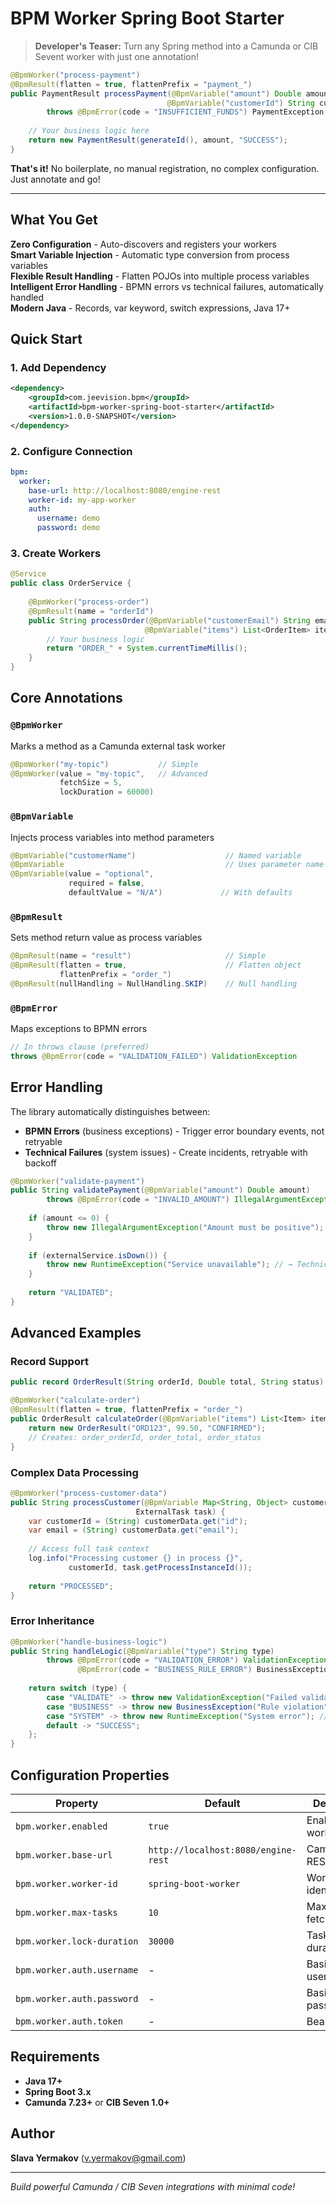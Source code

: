 # BPM Worker Spring Boot Starter

> **Developer's Teaser:** Turn any Spring method into a Camunda or CIB Sevent worker with just one annotation!

```java
@BpmWorker("process-payment")
@BpmResult(flatten = true, flattenPrefix = "payment_")
public PaymentResult processPayment(@BpmVariable("amount") Double amount,
                                   @BpmVariable("customerId") String customerId) 
        throws @BpmError(code = "INSUFFICIENT_FUNDS") PaymentException {
    
    // Your business logic here
    return new PaymentResult(generateId(), amount, "SUCCESS");
}
```

**That's it!** No boilerplate, no manual registration, no complex configuration. Just annotate and go!

---

## What You Get

**Zero Configuration** - Auto-discovers and registers your workers  
**Smart Variable Injection** - Automatic type conversion from process variables  
**Flexible Result Handling** - Flatten POJOs into multiple process variables  
**Intelligent Error Handling** - BPMN errors vs technical failures, automatically handled  
**Modern Java** - Records, var keyword, switch expressions, Java 17+  

## Quick Start

### 1. Add Dependency
```xml
<dependency>
    <groupId>com.jeevision.bpm</groupId>
    <artifactId>bpm-worker-spring-boot-starter</artifactId>
    <version>1.0.0-SNAPSHOT</version>
</dependency>
```

### 2. Configure Connection
```yaml
bpm:
  worker:
    base-url: http://localhost:8080/engine-rest
    worker-id: my-app-worker
    auth:
      username: demo
      password: demo
```

### 3. Create Workers
```java
@Service
public class OrderService {
    
    @BpmWorker("process-order")
    @BpmResult(name = "orderId")
    public String processOrder(@BpmVariable("customerEmail") String email,
                              @BpmVariable("items") List<OrderItem> items) {
        // Your business logic
        return "ORDER_" + System.currentTimeMillis();
    }
}
```

## Core Annotations

### `@BpmWorker`
Marks a method as a Camunda external task worker
```java
@BpmWorker("my-topic")           // Simple
@BpmWorker(value = "my-topic",   // Advanced
           fetchSize = 5, 
           lockDuration = 60000)
```

### `@BpmVariable`
Injects process variables into method parameters
```java
@BpmVariable("customerName")                    // Named variable
@BpmVariable                                    // Uses parameter name
@BpmVariable(value = "optional", 
             required = false, 
             defaultValue = "N/A")             // With defaults
```

### `@BpmResult`
Sets method return value as process variables
```java
@BpmResult(name = "result")                     // Simple
@BpmResult(flatten = true,                      // Flatten object
           flattenPrefix = "order_")
@BpmResult(nullHandling = NullHandling.SKIP)    // Null handling
```

### `@BpmError`
Maps exceptions to BPMN errors
```java
// In throws clause (preferred)
throws @BpmError(code = "VALIDATION_FAILED") ValidationException
```

## Error Handling

The library automatically distinguishes between:

- **BPMN Errors** (business exceptions) - Trigger error boundary events, not retryable
- **Technical Failures** (system issues) - Create incidents, retryable with backoff

```java
@BpmWorker("validate-payment")
public String validatePayment(@BpmVariable("amount") Double amount) 
        throws @BpmError(code = "INVALID_AMOUNT") IllegalArgumentException {
    
    if (amount <= 0) {
        throw new IllegalArgumentException("Amount must be positive"); // → BPMN Error
    }
    
    if (externalService.isDown()) {
        throw new RuntimeException("Service unavailable"); // → Technical Incident
    }
    
    return "VALIDATED";
}
```

## Advanced Examples

### Record Support
```java
public record OrderResult(String orderId, Double total, String status) {}

@BpmWorker("calculate-order")
@BpmResult(flatten = true, flattenPrefix = "order_")
public OrderResult calculateOrder(@BpmVariable("items") List<Item> items) {
    return new OrderResult("ORD123", 99.50, "CONFIRMED");
    // Creates: order_orderId, order_total, order_status
}
```

### Complex Data Processing
```java
@BpmWorker("process-customer-data")
public String processCustomer(@BpmVariable Map<String, Object> customerData,
                            ExternalTask task) {
    var customerId = (String) customerData.get("id");
    var email = (String) customerData.get("email");
    
    // Access full task context
    log.info("Processing customer {} in process {}", 
             customerId, task.getProcessInstanceId());
    
    return "PROCESSED";
}
```

### Error Inheritance
```java
@BpmWorker("handle-business-logic")
public String handleLogic(@BpmVariable("type") String type) 
        throws @BpmError(code = "VALIDATION_ERROR") ValidationException,
               @BpmError(code = "BUSINESS_RULE_ERROR") BusinessException {
    
    return switch (type) {
        case "VALIDATE" -> throw new ValidationException("Failed validation");
        case "BUSINESS" -> throw new BusinessException("Rule violation");
        case "SYSTEM" -> throw new RuntimeException("System error"); // Technical failure
        default -> "SUCCESS";
    };
}
```

## Configuration Properties

| Property | Default | Description |
|----------|---------|-------------|
| `bpm.worker.enabled` | `true` | Enable/disable workers |
| `bpm.worker.base-url` | `http://localhost:8080/engine-rest` | Camunda REST API URL |
| `bpm.worker.worker-id` | `spring-boot-worker` | Worker identifier |
| `bpm.worker.max-tasks` | `10` | Max tasks to fetch at once |
| `bpm.worker.lock-duration` | `30000` | Task lock duration (ms) |
| `bpm.worker.auth.username` | - | Basic auth username |
| `bpm.worker.auth.password` | - | Basic auth password |
| `bpm.worker.auth.token` | - | Bearer token |

## Requirements

- **Java 17+**
- **Spring Boot 3.x**  
- **Camunda 7.23+** or **CIB Seven 1.0+**

## Author

**Slava Yermakov** (v.yermakov@gmail.com)

---

*Build powerful Camunda / CIB Seven integrations with minimal code!*